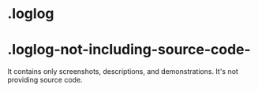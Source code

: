 # .loglog

# .loglog-not-including-source-code-

It contains only screenshots, descriptions, and demonstrations. It's not providing source code.
